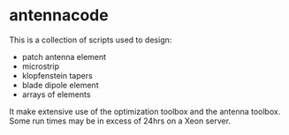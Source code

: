 # antennacode
This is a collection of scripts used to design:
- patch antenna element
- microstrip
- klopfenstein tapers
- blade dipole element
- arrays of elements

It make extensive use of the optimization toolbox and the antenna toolbox. 
Some run times may be in excess of 24hrs on a Xeon server.
